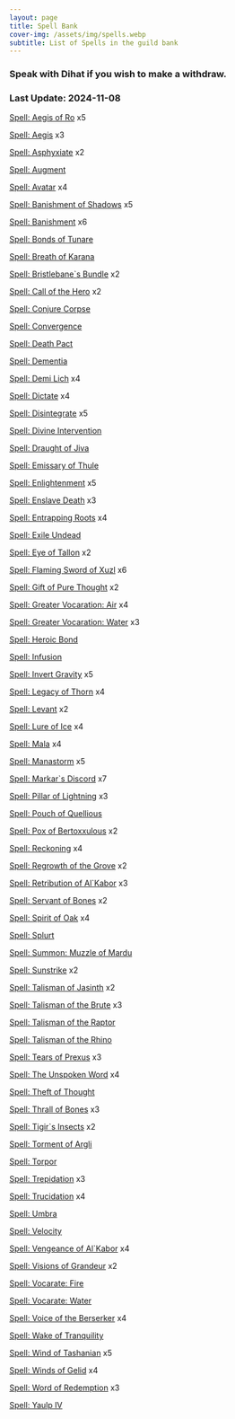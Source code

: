 ```yaml
---
layout: page
title: Spell Bank
cover-img: /assets/img/spells.webp
subtitle: List of Spells in the guild bank
---
```

### Speak with Dihat if you wish to make a withdraw.

### Last Update: 2024-11-08

[Spell: Aegis of Ro](https://www.pqdi.cc/item/15863) x5

[Spell: Aegis](https://www.pqdi.cc/item/19227) x3

[Spell: Asphyxiate](https://www.pqdi.cc/item/19402) x2

[Spell: Augment](https://www.pqdi.cc/item/19416)

[Spell: Avatar](https://www.pqdi.cc/item/19292) x4

[Spell: Banishment of Shadows](https://www.pqdi.cc/item/19228) x5

[Spell: Banishment](https://www.pqdi.cc/item/19262) x6

[Spell: Bonds of Tunare](https://www.pqdi.cc/item/19419)

[Spell: Breath of Karana](https://www.pqdi.cc/item/19250)

[Spell: Bristlebane`s Bundle](https://www.pqdi.cc/item/19351) x2

[Spell: Call of the Hero](https://www.pqdi.cc/item/19360) x2

[Spell: Conjure Corpse](https://www.pqdi.cc/item/19307)

[Spell: Convergence](https://www.pqdi.cc/item/19423)

[Spell: Death Pact](https://www.pqdi.cc/item/19203)

[Spell: Dementia](https://www.pqdi.cc/item/19384)

[Spell: Demi Lich](https://www.pqdi.cc/item/19314) x4

[Spell: Dictate](https://www.pqdi.cc/item/19406) x4

[Spell: Disintegrate](https://www.pqdi.cc/item/19415) x5

[Spell: Divine Intervention](https://www.pqdi.cc/item/19230)

[Spell: Draught of Jiva](https://www.pqdi.cc/item/19328)

[Spell: Emissary of Thule](https://www.pqdi.cc/item/19311)

[Spell: Enlightenment](https://www.pqdi.cc/item/19396) x5

[Spell: Enslave Death](https://www.pqdi.cc/item/19313) x3

[Spell: Entrapping Roots](https://www.pqdi.cc/item/19263) x4

[Spell: Exile Undead](https://www.pqdi.cc/item/19214)

[Spell: Eye of Tallon](https://www.pqdi.cc/item/19411) x2

[Spell: Flaming Sword of Xuzl](https://www.pqdi.cc/item/19344) x6

[Spell: Gift of Pure Thought](https://www.pqdi.cc/item/19401) x2

[Spell: Greater Vocaration: Air](https://www.pqdi.cc/item/19371) x4

[Spell: Greater Vocaration: Water](https://www.pqdi.cc/item/19372) x3

[Spell: Heroic Bond](https://www.pqdi.cc/item/19224)

[Spell: Infusion](https://www.pqdi.cc/item/19424)

[Spell: Invert Gravity](https://www.pqdi.cc/item/19341) x5

[Spell: Legacy of Thorn](https://www.pqdi.cc/item/19259) x4

[Spell: Levant](https://www.pqdi.cc/item/19303) x2

[Spell: Lure of Ice](https://www.pqdi.cc/item/19422) x4

[Spell: Mala](https://www.pqdi.cc/item/19418) x4

[Spell: Manastorm](https://www.pqdi.cc/item/19370) x5

[Spell: Markar`s Discord](https://www.pqdi.cc/item/19331) x7

[Spell: Pillar of Lightning](https://www.pqdi.cc/item/19326) x3

[Spell: Pouch of Quellious](https://www.pqdi.cc/item/19361)

[Spell: Pox of Bertoxxulous](https://www.pqdi.cc/item/19288) x2

[Spell: Reckoning](https://www.pqdi.cc/item/19212) x4

[Spell: Regrowth of the Grove](https://www.pqdi.cc/item/19256) x2

[Spell: Retribution of Al`Kabor](https://www.pqdi.cc/item/19332) x3

[Spell: Servant of Bones](https://www.pqdi.cc/item/19305) x2

[Spell: Spirit of Oak](https://www.pqdi.cc/item/19258) x4

[Spell: Splurt](https://www.pqdi.cc/item/19294)

[Spell: Summon: Muzzle of Mardu](https://www.pqdi.cc/item/19363)

[Spell: Sunstrike](https://www.pqdi.cc/item/19345) x2

[Spell: Talisman of Jasinth](https://www.pqdi.cc/item/19264) x2

[Spell: Talisman of the Brute](https://www.pqdi.cc/item/19281) x3

[Spell: Talisman of the Raptor](https://www.pqdi.cc/item/19289)

[Spell: Talisman of the Rhino](https://www.pqdi.cc/item/19284)

[Spell: Tears of Prexus](https://www.pqdi.cc/item/19339) x3

[Spell: The Unspoken Word](https://www.pqdi.cc/item/19225) x4

[Spell: Theft of Thought](https://www.pqdi.cc/item/19374)

[Spell: Thrall of Bones](https://www.pqdi.cc/item/19299) x3

[Spell: Tigir`s Insects](https://www.pqdi.cc/item/19285) x2

[Spell: Torment of Argli](https://www.pqdi.cc/item/19391)

[Spell: Torpor](https://www.pqdi.cc/item/19293)

[Spell: Trepidation](https://www.pqdi.cc/item/19220) x3

[Spell: Trucidation](https://www.pqdi.cc/item/19425) x4

[Spell: Umbra](https://www.pqdi.cc/item/19393)

[Spell: Velocity](https://www.pqdi.cc/item/19348)

[Spell: Vengeance of Al`Kabor](https://www.pqdi.cc/item/19342) x4

[Spell: Visions of Grandeur](https://www.pqdi.cc/item/19407) x2

[Spell: Vocarate: Fire](https://www.pqdi.cc/item/19355)

[Spell: Vocarate: Water](https://www.pqdi.cc/item/19362)

[Spell: Voice of the Berserker](https://www.pqdi.cc/item/19290) x4

[Spell: Wake of Tranquility](https://www.pqdi.cc/item/19215)

[Spell: Wind of Tashanian](https://www.pqdi.cc/item/19405) x5

[Spell: Winds of Gelid](https://www.pqdi.cc/item/19343) x4

[Spell: Word of Redemption](https://www.pqdi.cc/item/19229) x3

[Spell: Yaulp IV](https://www.pqdi.cc/item/19209)

